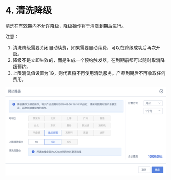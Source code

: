 

# 4. 清洗降级

清洗在有效期内不允许降级，降级操作将于清洗到期后进行。

注意：

1. 清洗降级需要<wrap em>关闭自动续费</wrap>，如果需要自动续费，可以在降级成功后再次开启。 
2. 降级<wrap em>不是立即生效</wrap>的，而是生成一个预约触发器，在到期前都可以随时取消降级预约。 
3. 上限清洗值设置为1G，则代表将不再使用清洗服务。产品到期后不再收取任何费用。

![](/images/uclean/opintro/预约降级.png)
